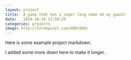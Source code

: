 ```yaml
---
layout: project
title:  A game that has a super long name oh my gawsh!
date:   2014-10-18 12:58:29
categories: projects
image: http://lorempixel.com/400/600/
---
```


Here is some example project markdown.




















I added some more down here to make it longer.